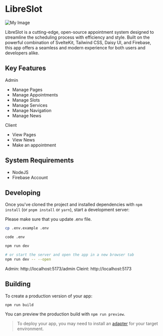 # LibreSlot

![My Image](https://raw.github.com/johndavedecano/libreslot/main/logo.png)

LibreSlot is a cutting-edge, open-source appointment system designed to streamline the scheduling process with efficiency and style. Built on the powerful combination of SvelteKit, Tailwind CSS, Daisy UI, and Firebase, this app offers a seamless and modern experience for both users and developers alike.

## Key Features

Admin
- Manage Pages
- Manage Appointments
- Manage Slots
- Manage Services
- Manage Navigation
- Manage News
  
Client
- View Pages
- View News
- Make an appointment

## System Requirements

- NodeJS
- Firebase Account

## Developing

Once you've cloned the project and installed dependencies with `npm install` (or `pnpm install` or `yarn`), start a development server:

Please make sure that you update .env file.

```bash
cp .env.example .env

code .env

```

```bash
npm run dev

# or start the server and open the app in a new browser tab
npm run dev -- --open
```

Admin: http://localhost:5173/admin
Cleint: http://localhost:5173

## Building

To create a production version of your app:

```bash
npm run build
```

You can preview the production build with `npm run preview`.

> To deploy your app, you may need to install an [adapter](https://kit.svelte.dev/docs/adapters) for your target environment.
